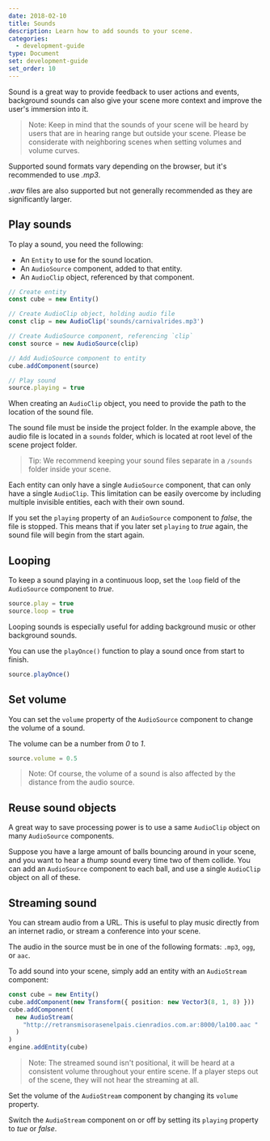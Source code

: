```yaml
---
date: 2018-02-10
title: Sounds
description: Learn how to add sounds to your scene.
categories:
  - development-guide
type: Document
set: development-guide
set_order: 10
---
```


Sound is a great way to provide feedback to user actions and events, background sounds can also give your scene more context and improve the user's immersion into it.

> Note: Keep in mind that the sounds of your scene will be heard by users that are in hearing range but outside your scene. Please be considerate with neighboring scenes when setting volumes and volume curves.

Supported sound formats vary depending on the browser, but it's recommended to use _.mp3_.

_.wav_ files are also supported but not generally recommended as they are significantly larger.

## Play sounds

To play a sound, you need the following: 

- An `Entity` to use for the sound location.
- An `AudioSource` component, added to that entity.
- An `AudioClip` object, referenced by that component.

```ts
// Create entity
const cube = new Entity()

// Create AudioClip object, holding audio file
const clip = new AudioClip('sounds/carnivalrides.mp3')

// Create AudioSource component, referencing `clip`
const source = new AudioSource(clip)

// Add AudioSource component to entity
cube.addComponent(source)

// Play sound
source.playing = true
```

When creating an `AudioClip` object, you need to provide the path to the location of the sound file. 

The sound file must be inside the project folder. In the example above, the audio file is located in a `sounds` folder, which is located at root level of the scene project folder.

> Tip: We recommend keeping your sound files separate in a `/sounds` folder inside your scene.


Each entity can only have a single `AudioSource` component, that can only have a single `AudioClip`. This limitation can be easily overcome by including multiple invisible entities, each with their own sound.

If you set the `playing` property of an `AudioSource` component to _false_, the file is stopped. This means that if you later set `playing` to _true_ again, the sound file will begin from the start again.



## Looping


To keep a sound playing in a continuous loop, set the `loop` field of the `AudioSource` component to _true_.

```ts
source.play = true
source.loop = true
```

Looping sounds is especially useful for adding background music or other background sounds.

You can use the `playOnce()` function to play a sound once from start to finish.

```ts
source.playOnce()
```

## Set volume

You can set the `volume` property of the `AudioSource` component to change the volume of a sound.

The volume can be a number from _0_ to _1_.

```ts
source.volume = 0.5
```

> Note: Of course, the volume of a sound is also affected by the distance from the audio source.


## Reuse sound objects

A great way to save processing power is to use a same `AudioClip` object on many `AudioSource` components.

Suppose you have a large amount of balls bouncing around in your scene, and you want to hear a _thump_ sound every time two of them collide. You can add an `AudioSource` component to each ball, and use a single `AudioClip` object on all of these.

<!--
```ts
```
-->

## Streaming sound

You can stream audio from a URL. This is useful to play music directly from an internet radio, or stream a conference into your scene.

The audio in the source must be in one of the following formats: `.mp3`, `ogg`, or `aac`.

To add sound into your scene, simply add an entity with an `AudioStream` component:


```ts
const cube = new Entity()
cube.addComponent(new Transform({ position: new Vector3(8, 1, 8) }))
cube.addComponent(
  new AudioStream(
    "http://retransmisorasenelpais.cienradios.com.ar:8000/la100.aac "
  )
)
engine.addEntity(cube)
```


> Note: The streamed sound isn't positional, it will be heard at a consistent volume throughout your entire scene. If a player steps out of the scene, they will not hear the streaming at all.

Set the volume of the `AudioStream` component by changing its `volume` property.

Switch the `AudioStream` component on or off by setting its `playing` property to _tue_ or _false_.


<!--
## Make an entity play a sound


The `distanceModel` property of the sound component conditions how the user's distance to the sound's source affects its volume. The model can be _linear_, _exponential_ or _inverse_. When using the linear or exponential model, you can also set the `rolloffFactor` property to set the steepness of the curve.

```ts
```

## Volume curves

You can also change how volume levels relate to distance from the sound source to put more or less emphasis on a sound's location.

```ts
```
-->
